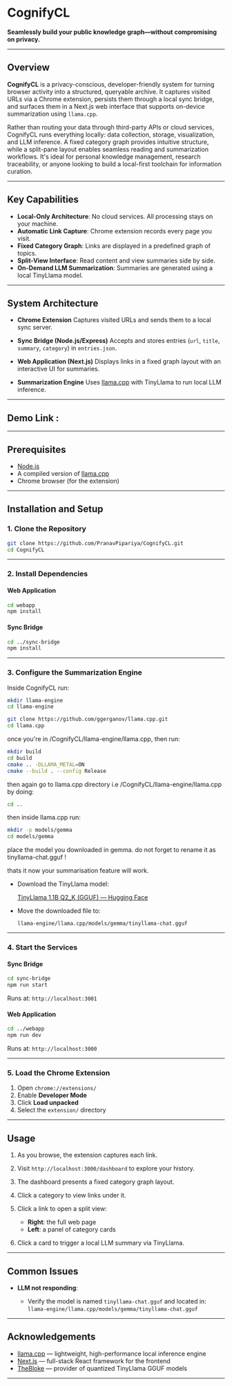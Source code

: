 # CognifyCL


**Seamlessly build your public knowledge graph—without compromising on privacy.**

---

## Overview

**CognifyCL** is a privacy-conscious, developer-friendly system for turning browser activity into a structured, queryable archive. It captures visited URLs via a Chrome extension, persists them through a local sync bridge, and surfaces them in a Next.js web interface that supports on-device summarization using `llama.cpp`.

Rather than routing your data through third-party APIs or cloud services, CognifyCL runs everything locally: data collection, storage, visualization, and LLM inference. A fixed category graph provides intuitive structure, while a split-pane layout enables seamless reading and summarization workflows. It's ideal for personal knowledge management, research traceability, or anyone looking to build a local-first toolchain for information curation.

---

## Key Capabilities

* **Local-Only Architecture**: No cloud services. All processing stays on your machine.
* **Automatic Link Capture**: Chrome extension records every page you visit.
* **Fixed Category Graph**: Links are displayed in a predefined graph of topics.
* **Split-View Interface**: Read content and view summaries side by side.
* **On-Demand LLM Summarization**: Summaries are generated using a local TinyLlama model.

---

## System Architecture

* **Chrome Extension**
  Captures visited URLs and sends them to a local sync server.

* **Sync Bridge (Node.js/Express)**
  Accepts and stores entries (`url`, `title`, `summary`, `category`) in `entries.json`.

* **Web Application (Next.js)**
  Displays links in a fixed graph layout with an interactive UI for summaries.

* **Summarization Engine**
  Uses [llama.cpp](https://github.com/ggerganov/llama.cpp) with TinyLlama to run local LLM inference.

---

## Demo Link :



---

## Prerequisites

* [Node.js](https://nodejs.org/)
* A compiled version of [llama.cpp](https://github.com/ggerganov/llama.cpp)
* Chrome browser (for the extension)

---

## Installation and Setup

### 1. Clone the Repository

```bash
git clone https://github.com/PranavPipariya/CognifyCL.git
cd CognifyCL
```

---

### 2. Install Dependencies

#### Web Application

```bash
cd webapp
npm install
```

#### Sync Bridge

```bash
cd ../sync-bridge
npm install
```

---

### 3. Configure the Summarization Engine


Inside CognifyCL run: 

```bash
mkdir llama-engine
cd llama-engine
```

```bash
git clone https://github.com/ggerganov/llama.cpp.git
cd llama.cpp
```

once you're in /CognifyCL/llama-engine/llama.cpp, then run:
```bash
mkdir build
cd build
cmake .. -DLLAMA_METAL=ON
cmake --build . --config Release
```

then again go to llama.cpp directory i.e   /CognifyCL/llama-engine/llama.cpp by doing:
```bash
cd ..
```

 then inside llama.cpp run:
```bash
mkdir -p models/gemma
cd models/gemma
```

place the model you downloaded in gemma. do not forget to rename it as tinyllama-chat.gguf !

thats it now your summarisation feature will work.


* Download the TinyLlama model:

  [TinyLlama 1.1B Q2\_K (GGUF) — Hugging Face](https://huggingface.co/TheBloke/TinyLlama-1.1B-Chat-v1.0-GGUF/blob/main/tinyllama-1.1b-chat-v1.0.Q2_K.gguf)

* Move the downloaded file to:

  ```
  llama-engine/llama.cpp/models/gemma/tinyllama-chat.gguf
  ```

---

### 4. Start the Services

#### Sync Bridge

```bash
cd sync-bridge
npm run start
```

Runs at: `http://localhost:3001`

#### Web Application

```bash
cd ../webapp
npm run dev
```

Runs at: `http://localhost:3000`

---

### 5. Load the Chrome Extension

1. Open `chrome://extensions/`
2. Enable **Developer Mode**
3. Click **Load unpacked**
4. Select the `extension/` directory

---

## Usage

1. As you browse, the extension captures each link.
2. Visit `http://localhost:3000/dashboard` to explore your history.
3. The dashboard presents a fixed category graph layout.
4. Click a category to view links under it.
5. Click a link to open a split view:

   * **Right**: the full web page
   * **Left**: a panel of category cards
6. Click a card to trigger a local LLM summary via TinyLlama.

---

## Common Issues

* **LLM not responding**:

  * Verify the model is named `tinyllama-chat.gguf` and located in:
    `llama-engine/llama.cpp/models/gemma/tinyllama-chat.gguf`

---

## Acknowledgements

* [llama.cpp](https://github.com/ggerganov/llama.cpp) — lightweight, high-performance local inference engine
* [Next.js](https://nextjs.org) — full-stack React framework for the frontend
* [TheBloke](https://huggingface.co/TheBloke) — provider of quantized TinyLlama GGUF models

---
